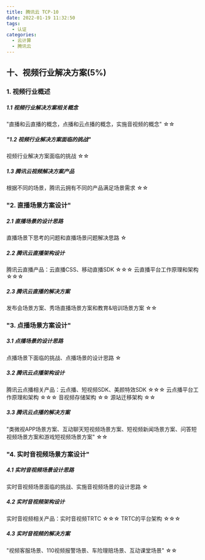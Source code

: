 ```yaml
---
title: 腾讯云 TCP-10
date: 2022-01-19 11:32:50
tags: 
  - 认证
categories:
  - 云计算
  - 腾讯云
---
```


<p></p>
<!-- more -->


## 十、视频行业解决方案(5%)	
### 1. 视频行业概述	
##### 1.1 视频行业解决方案相关概念	
"直播和云直播的概念，点播和云点播的概念，实施音视频的概念"	☆☆

##### "1.2 视频行业解决方案面临的挑战"	
视频行业解决方案面临的挑战	☆☆

##### 1.3 腾讯云视频解决方案产品	
根据不同的场景，腾讯云拥有不同的产品满足场景需求	☆☆

### "2. 直播场景方案设计"	
##### 2.1 直播场景的设计思路	
直播场景下思考的问题和直播场景问题解决思路	☆

##### 2.2 腾讯云直播架构设计	
腾讯云直播产品：云直播CSS、移动直播SDK	☆☆☆
云直播平台工作原理和架构	☆☆☆

##### 2.3 腾讯云直播的解决方案	
发布会场景方案、秀场直播场景方案和教育&培训场景方案	☆☆

### "3. 点播场景方案设计"	
##### 3.1 点播场景的设计思路	
点播场景下面临的挑战、点播场景的设计思路	☆

##### 3.2 腾讯云点播架构设计	
腾讯云点播相关产品：云点播、短视频SDK、美颜特效SDK	☆☆☆
云点播平台工作原理和架构	☆☆☆
音视频存储架构	☆☆
源站迁移架构	☆☆

##### 3.3 腾讯云点播的解决方案	
"类微视APP场景方案、互动聊天短视频场景方案、短视频新闻场景方案、问答短视频场景方案和游戏短视频场景方案"	☆☆

### "4. 实时音视频场景方案设计"	
##### 4.1 实时音视频场景设计思路	
实时音视频场景面临的挑战、实施音视频场景的设计思路	☆

##### 4.2 实时音视频架构设计	
实时音视频相关产品：实时音视频TRTC	☆☆☆
TRTC的平台架构	☆☆☆

##### 4.3 实时音视频的解决方案	
"视频客服场景、110视频报警场景、车险理赔场景、互动课堂场景"	☆☆


